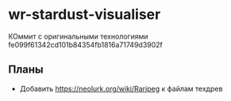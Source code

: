# wr-stardust-visualiser
КОммит с оригинальными технологиями fe099f61342cd101b84354fb1816a71749d3902f
## Планы
* Добавить https://neolurk.org/wiki/Rarjpeg к файлам техдрев